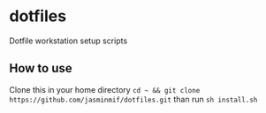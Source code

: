 # dotfiles

Dotfile workstation setup scripts

## How to use

Clone this in your home directory `cd ~ && git clone https://github.com/jasminmif/dotfiles.git`
than run `sh install.sh`
